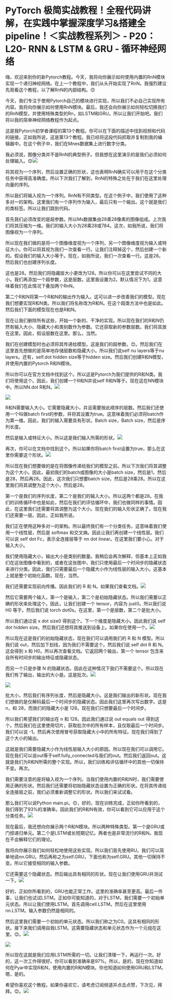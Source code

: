 # PyTorch 极简实战教程！全程代码讲解，在实践中掌握深度学习&搭建全pipeline！＜实战教程系列＞ - P20：L20- RNN & LSTM & GRU - 循环神经网络 

嗨，欢迎来到你的新Pytorch教程。今天，我将向你展示如何使用内置的RnN模块实现一个递归神经网络。在上一个教程中，我们从头开始实现了RnN。我强烈建议先观看这个教程，以了解RnN的内部结构。😊

今天，我们专注于使用Pytorch自己的模块进行实现，所以我们不必自己实现所有内容。我将向你展示如何使用RnN模块。最后，我还会向你展示如何轻松切换我们的RnN模型，并使用特殊类型的Rn，如LSTM和GRU。所以让我们开始吧。我们将以我的简单神经网络教程作为起点。

这是我Pytorch初学者课程的第13个教程。你可以在下面的描述中找到视频和代码的链接。正如我所说，这是第13个教程。我已经将这段代码抓取并复制到我的编辑器中。在这个例子中，我们在Mnes数据集上进行数字分类。

我必须说，图像分类并不是RnN的典型例子。但我想在这里演示的是我们必须如何处理输入。😊![](img/4923e3db142c0d58fa13de82f2b481db_1.png)

将其视为一个序列，然后设置正确的形状，这也表明RnN确实可以用于在这个分类任务中获得高准确度。所以下次我们了解到，RnN的特殊之处在于我们在这里处理向量的序列。

所以我们将输入视为一个序列。RnN有不同类型。在这个例子中，我们使用了这种多对一的架构。这里我们有一个序列作为输入，最后只有一个输出。这个就是我们的类标签。所以让我们跳到代码。

首先我们必须改变的是超参数。所以Ms数据集由28乘28像素的图像组成。上次我们将其压缩为一维。我们的输入大小为28乘28或784。这次，如我所说，我们将图像视为一个序列。

所以现在我们做的是将一个图像维度视为一个序列，另一个图像维度视为输入或特征大小。你可以将其视为我们一次查看一行。让我们注释掉这个，然后创建一个新的。假设我们的输入大小等于。现在，如我所说，我们一次查看一行。这是28。然后我们也创建序列长度。

这也是28。然后我们将隐藏层大小更改为128。所以你可以在这里尝试不同的大小。我们再添加一个超参数，这是层数。这里我设置为2。默认情况下为1。这意味着我们在此情况下叠加两个RnN。

第二个R和N将第一个R和N的输出作为输入。这可以进一步改善我们的模型。现在我们想要实现R和N类。所以我们将名称改为R和N。在这个超类方法中也是如此。然后我们下面的模型现在也是R和N。

现在让我们删除所有这些，开始一个新的、干净的实现。所以现在我们的R和N仍然有输入大小、隐藏大小和类别数作为参数。它还获取新的参数层数。我们将其放在这里。因此，假设层数在这里。那么，当然。

我们在创建模型时也必须将其传递给模型。这是我们的超参数。😊。然后我们在这里首先想做的是简单地存储层数和隐藏大小。所以我们说self nu layers等于nu layers。还有，self.dot hidden size等于hidden size。然后我们创建R和N模型，并使用内置的Pytorch R和N模块。

所以你可以在官方文档中找到这个。所以这是Pytorch为我们提供的R和N类。我们将使用这个。因此，我们创建一个R和N并说self R和N等于。现在这在NN模块中。所以NN.dot R和N。![](img/4923e3db142c0d58fa13de82f2b481db_3.png)

![](img/4923e3db142c0d58fa13de82f2b481db_4.png)

R和N需要输入大小。它需要隐藏大小，并且需要按此顺序的层数。然后我们还使用一个叫做batch first的参数，并将其设置为true。这意味着我们必须将batch作为第一维。因此，我们的输入需要具有形状。Batch size，Batch size，然后是序列长度。

然后是输入或特征大小。所以这是我们输入所需的形状。![](img/4923e3db142c0d58fa13de82f2b481db_6.png)

再次，你可以在文档中找到这个。所以如果你将batch first设置为true，那么在这里你需要这个形状。![](img/4923e3db142c0d58fa13de82f2b481db_8.png)

所以现在我们想要做的是在将图像传递给我们的模型之前。所以下次我们将其调整为这个大小。因此，最初我们的batch或图像的大小是batch size，然后是1，然后是28，然后再28。因此，这次我们只想要batch size，然后是28乘28。所以在这里我们将其调整为这个大小，然后是28。

第一个是我们的序列长度，第二个是我们的输入大小。所以这两个都是28。在我们的训练循环中也是如此，然后在我们的评估循环中，我们也做同样的事情。因此，在这里我们还需要将其调整为这个大小。现在我们的输入形状正确了。现在我们还需要一层。因此，正如我所说。

我们正在使用这种多对一的架构。所以最终我们有一个分类任务。这意味着我们使用一个线性层，然后是 softmax 和交叉熵。因此让我们再创建一个线性层。我们可以说 self dot Fc，表示全连接层等于 nn dot linear。在这里我们要小心。对于输入大小。

我们使用隐藏大小，输出大小是类别的数量。我稍后会再次解释，但基本上正如我们在这张图像中看到的，或者在这张图中，我们只使用最后一个时间步的隐藏状态来进行分类。因此，我们只需要最后一个隐藏大小作为线性层的输入大小。这基本上就是整个初始化函数。现在，当然。

我们还需要实现前向传播。因此我们的 R 和 N。如果我们查看文档。![](img/4923e3db142c0d58fa13de82f2b481db_10.png)

然后它需要两个输入，第一个是输入，第二个是初始隐藏状态。所以我们需要以正确的形状来处理这个。因此，让我们创建一个 tensor，内容为 just0。所以我们说 H0 等于。然后我们说 torch dot0s。在这里，第一个是层数，第二个是批大小。

所以我们通过说 x dot size0 得到这个。下一个维度是隐藏大小。因此我们说 self dot hidden size。然后我们还想将其推送到设备上。如果你在使用一个。![](img/4923e3db142c0d58fa13de82f2b481db_12.png)

所以现在这是我们的初始隐藏状态，现在我们可以调用我们的 R 和 N 模型。所以我们说 out，然后加下划线，因为我们不需要这个。然后我们说 self dot R 和 N。这会得到 x 和 H0。所以再次查看文档。它返回两个输出，第一个 tensor 包含来自所有时间步的输出特征或隐藏状态。

而另一个只是步骤 N 的隐藏状态。因此在这种情况下我们不需要这个。所以现在我们有了输出，输出的大小是。这是批次。![](img/4923e3db142c0d58fa13de82f2b481db_14.png)

![](img/4923e3db142c0d58fa13de82f2b481db_15.png)

批大小，然后我们有序列长度，然后是隐藏大小。这是我们输出的新形状。现在我们想做的是仅解码最后一个时间步的隐藏状态。因此我们这里再次写出数字。这是 n，和 28，而我们的隐藏大小是 128。现在我们只想要最后一个时间步。

所以我们希望我们的输出在 n 和 128。因此我们通过说 out equals out 得到这个。然后我们在这里使用切片，获取批次中的所有样本，且仅取最后一个时间步。我们可以说 -1。然后再次使用冒号获取隐藏大小中的所有特征。现在我们得到了这个大小的输出。

这就是我们需要隐藏大小作为线性层输入大小的原因。所以现在我们可以调用它。现在我们可以说out等于self.fully_connected与我们的out。然后我们返回out。这就是我们为R和N所需的整个实现。所以，我们训练和评估循环中的其他一切保持不变。再次。

我们需要注意的是将输入视为一个序列。当我们使用内置的R和N时，我们需要使用正确的形状。然后我们还需要将初始隐藏状态设置为正确的形状。在将其传递给全连接层之前，我们必须重新调整它的形状。所以我们来试试看。

那么我们可以说Python main.pi。😊，好的，现在训练完成，正如你所看到的，我们得到了93%的准确率。因此我们的R和N有效，你可以看到它可以应用于这个分类任务。![](img/4923e3db142c0d58fa13de82f2b481db_17.png)

现在最后，我还想向你展示两个R和N模块。所以两种特殊类型。第一个是GRU或门控递归单元。第二个是LSTM或长短期记忆。两者也是非常流行的R和N。我现在不会解释它们的理论。

我将向你展示我们如何轻松地使用这些实现。所以我们首先使用RU。我们可以简单地说nn.GRU。然后再称之为self.GRU，下面也称为self.GRU。其他一切保持不变。所以它接受相同的输入参数。

它还需要这个隐藏状态。然后输出具有相同的形状。现在让我们使用GRU并测试一下。![](img/4923e3db142c0d58fa13de82f2b481db_19.png)

好的，正如你所看到的，GRU也能正常工作。这里的准确率甚至更高。最后一件事，让我们也试试LSTM。正如你可能知道的，对于LSTM，我们需要一个初始单元状态。所以让我们使用LSTM。首先调用cell.LSTM。然后在这里使用nn.LSTM。输入参数仍然是相同的。

然后这里我们需要一个初始的单元状态。所以我们称之为C0。这具有相同的形状。接下来我们调用自我LSTM。这需要隐藏状态和单元状态作为一个元组在这里。😊。![](img/4923e3db142c0d58fa13de82f2b481db_21.png)

![](img/4923e3db142c0d58fa13de82f2b481db_22.png)

所以现在这就是我们应用LSTM所需的一切。让我们清理一下，再运行一次。好的，这一次工作得很好。你可以看到准确率是97%。所以，是的，现在你知道如何在Pyar中实现R和N，使用内置的R和N模块。你也知道如何使用GRU和LSTM。嗯，是的。

希望你喜欢这个教程。如果你喜欢它，请考虑订阅频道并点击点赞，下次见，拜拜。😊。![](img/4923e3db142c0d58fa13de82f2b481db_24.png)
